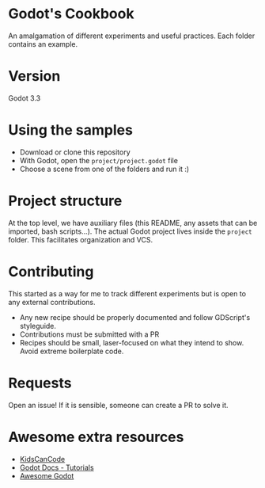 # Godot's Cookbook

An amalgamation of different experiments and useful practices.
Each folder contains an example.

# Version

Godot 3.3

# Using the samples

- Download or clone this repository
- With Godot, open the `project/project.godot` file
- Choose a scene from one of the folders and run it :)

# Project structure

At the top level, we have auxiliary files (this README, any assets that can be imported, bash scripts...).
The actual Godot project lives inside the `project` folder. This facilitates organization and VCS.

# Contributing

This started as a way for me to track different experiments but is open to any external contributions.

- Any new recipe should be properly documented and follow GDScript's styleguide.
- Contributions must be submitted with a PR
- Recipes should be small, laser-focused on what they intend to show. Avoid extreme boilerplate code.

# Requests

Open an issue! If it is sensible, someone can create a PR to solve it.

# Awesome extra resources

- [KidsCanCode](http://kidscancode.org/godot_recipes/)
- [Godot Docs - Tutorials](https://docs.godotengine.org/en/stable/community/tutorials.html)
- [Awesome Godot](https://github.com/godotengine/awesome-godot)
